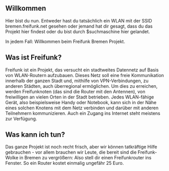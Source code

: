 ## Willkommen

Hier bist du nun. Entweder hast du tatsächlich ein WLAN mit der SSID bremen.freifunk.net gesehen oder jemand hat dir gesagt, dass du das Projekt hier findest oder du bist durch $suchmaschine hier gelandet.

In jedem Fall: Willkommen beim Freifunk Bremen Projekt.

## Was ist Freifunk?

Freifunk ist ein Projekt, das versucht ein stadtweites Datennetz auf Basis von WLAN-Routern aufzubauen. Dieses Netz soll eine freie Kommunikation innerhalb der ganzen Stadt und, mithilfe von VPN-Verbindungen, zu anderen Städten, auch überregional ermöglichen. Um dies zu erreichen, werden Freifunknoten (das sind die Router mit den Antennen), von freiwilligen an vielen Orten in der Stadt betrieben. Jedes WLAN-fähige Gerät, also beispielsweise Handy oder Notebook, kann sich in der Nähe eines solchen Knotens mit dem Netz verbinden und darüber mit anderen Teilnehmern kommunizieren. Auch ein Zugang ins Internet steht meistens zur Verfügung.

## Was kann ich tun?
Das ganze Projekt ist noch recht frisch, aber wir können tatkräftige Hilfe gebrauchen - vor allem brauchen wir Leute, die bereit sind die Freifunk-Wolke in Bremen zu vergrößern: Also stell dir einen Freifunkrouter ins Fenster. So ein Router kostet einmalig ungefähr 25 Euro.